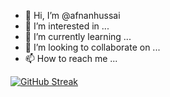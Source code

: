- 👋 Hi, I’m @afnanhussai
- 👀 I’m interested in ...
- 🌱 I’m currently learning ...
- 💞️ I’m looking to collaborate on ...
- 📫 How to reach me ...

<!---
afnanhussain2002/afnanhussain2002 is a ✨ special ✨ repository because its `README.md` (this file) appears on your GitHub profile.
You can click the Preview link to take a look at your changes.
--->
[![GitHub Streak](https://github-readme-streak-stats.herokuapp.com?user=afnanhussain2022&theme=dracula&exclude_days=Sun%2CMon%2CTue%2CWed%2CThu%2CFri%2CSat)](https://git.io/streak-stats)
